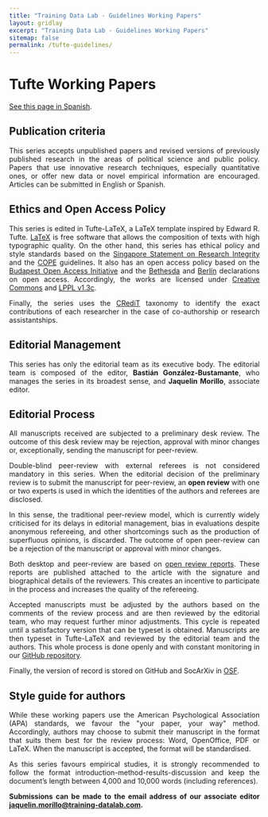 ```yaml
---
title: "Training Data Lab - Guidelines Working Papers"
layout: gridlay
excerpt: "Training Data Lab - Guidelines Working Papers"
sitemap: false
permalink: /tufte-guidelines/
---
```


# Tufte Working Papers

<p align=" justify"><a href="/tufte-guidelines-spanish/">See this page in Spanish</a>.</p>

## Publication criteria

<p align=" justify">This series accepts unpublished papers and revised versions of previously published research in the areas of political science and public policy. Papers that use innovative research techniques, especially quantitative ones, or offer new data or novel empirical information are encouraged. Articles can be submitted in English or Spanish.</p>

## Ethics and Open Access Policy

<p align=" justify">This series is edited in Tufte-LaTeX, a LaTeX template inspired by Edward R. Tufte. <a href="https://www.latex-project.org/" target="_blank">LaTeX</a> is free software that allows the composition of texts with high typographic quality. On the other hand, this series has ethical policy and style standards based on the <a href="https://github.com/training-datalab/tufte-working-papers/blob/master/guidelines/singpore_statement.pdf" target="_blank">Singapore Statement on Research Integrity</a> and the <a href="https://publicationethics.org/" target="_blank">COPE</a> guidelines. It also has an open access policy based on the <a href="https://www.budapestopenaccessinitiative.org/boai-10-recommendations" target="_blank">Budapest Open Access Initiative</a> and the <a href="https://dash.harvard.edu/bitstream/handle/1/4725199/Suber_bethesda.htm?sequence=3&isAllowed=y" target="_blank">Bethesda</a> and <a href="https://openaccess.mpg.de/Berlin-Declaration" target="_blank">Berlín</a> declarations on open access. Accordingly, the works are licensed under <a href="https://github.com/training-datalab/tufte-working-papers/blob/master/CCBY40.md" target="_blank">Creative Commons</a> and <a href="https://github.com/training-datalab/tufte-working-papers/blob/master/LICENSE.md" target="_blank">LPPL v1.3c</a>.</p>

<p align=" justify">Finally, the series uses the <a href="/credit/">CRediT</a> taxonomy to identify the exact contributions of each researcher in the case of co-authorship or research assistantships.</p>

## Editorial Management

<p align=" justify">This series has only the editorial team as its executive body. The editorial team is composed of the editor, <strong>Bastián González-Bustamante</strong>, who manages the series in its broadest sense, and <strong>Jaquelin Morillo</strong>, associate editor.</p>

## Editorial Process

<p align=" justify">All manuscripts received are subjected to a preliminary desk review. The outcome of this desk review may be rejection, approval with minor changes or, exceptionally, sending the manuscript for peer-review.</p>

<p align=" justify">Double-blind peer-review with external referees is not considered mandatory in this series. When the editorial decision of the preliminary review is to submit the manuscript for peer-review, an <strong>open review</strong> with one or two experts is used in which the identities of the authors and referees are disclosed.</p>

<p align=" justify">In this sense, the traditional peer-review model, which is currently widely criticised for its delays in editorial management, bias in evaluations despite anonymous refereeing, and other shortcomings such as the production of superfluous opinions, is discarded. The outcome of open peer-review can be a rejection of the manuscript or approval with minor changes.</p>

<p align=" justify">Both desktop and peer-review are based on <a href="/tufte-open-review/">open review reports</a>. These reports are published attached to the article with the signature and biographical details of the reviewers. This creates an incentive to participate in the process and increases the quality of the refereeing.</p>

<p align=" justify">Accepted manuscripts must be adjusted by the authors based on the comments of the review process and are then reviewed by the editorial team, who may request further minor adjustments. This cycle is repeated until a satisfactory version that can be typeset is obtained. Manuscripts are then typeset in Tufte-LaTeX and reviewed by the editorial team and the authors. This whole process is done openly and with constant monitoring in our <a href="https://github.com/training-datalab/tufte-working-papers" target="_blank">GitHub repository</a>.</p>

<p align=" justify">Finally, the version of record is stored on GitHub and SocArXiv in <a href="http://osf.io/" target="_blank">OSF</a>.</p>

## Style guide for authors

<p align=" justify">While these working papers use the American Psychological Association (APA) standards, we favour the "your paper, your way" method. Accordingly, authors may choose to submit their manuscript in the format that suits them best for the review process: Word, OpenOffice, PDF or LaTeX. When the manuscript is accepted, the format will be standardised.</p>

<p align=" justify">As this series favours empirical studies, it is strongly recommended to follow the format introduction-method-results-discussion and keep the document’s length between 4,000 and 10,000 words (including references).</p>

<p align=" justify"><strong>Submissions can be made to the email address of our associate editor <a href="mailto:jaquelin.morillo@training-datalab.com">jaquelin.morillo@training-datalab.com</a>.</strong></p>
<br />
